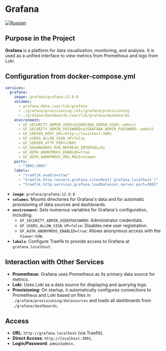 # Grafana
[![Russian](https://img.shields.io/badge/lang-Russian-blue.svg)](../../../ru/infra/grafana/index.md)

## Purpose in the Project

**Grafana** is a platform for data visualization, monitoring, and analysis. It is used as a unified interface to view metrics from Prometheus and logs from Loki.

## Configuration from docker-compose.yml

```yaml
services:
  grafana:
    image: grafana/grafana:12.0.0
    volumes:
      - grafana_data:/var/lib/grafana
      - ./grafana/provisioning:/etc/grafana/provisioning
      - ./grafana/dashboards:/var/lib/grafana/dashboards
    environment:
      - GF_SECURITY_ADMIN_USER=${GRAFANA_ADMIN_USER:-admin}
      - GF_SECURITY_ADMIN_PASSWORD=${GRAFANA_ADMIN_PASSWORD:-admin}
      - GF_SERVER_ROOT_URL=http://localhost:3001
      - GF_USERS_ALLOW_SIGN_UP=false
      - GF_SERVER_HTTP_PORT=3001
      - GF_DASHBOARDS_MIN_REFRESH_INTERVAL=5s
      - GF_AUTH_ANONYMOUS_ENABLED=true
      - GF_AUTH_ANONYMOUS_ORG_ROLE=Viewer
    ports:
      - "3001:3001"
    labels:
      - "traefik.enable=true"
      - "traefik.http.routers.grafana.rule=Host(`grafana.localhost`)"
      - "traefik.http.services.grafana.loadbalancer.server.port=3001"
```

-   **`image`**: `grafana/grafana:12.0.0`.
-   **`volumes`**: Mounts directories for Grafana's data and for automatic provisioning of data sources and dashboards.
-   **`environment`**: Sets numerous variables for Grafana's configuration, including:
    -   `GF_SECURITY_ADMIN_USER`/`PASSWORD`: Administrator credentials.
    -   `GF_USERS_ALLOW_SIGN_UP=false`: Disables new user registration.
    -   `GF_AUTH_ANONYMOUS_ENABLED=true`: Allows anonymous access with the `Viewer` role.
-   **`labels`**: Configure Traefik to provide access to Grafana at `grafana.localhost`.

## Interaction with Other Services

-   **Prometheus**: Grafana uses Prometheus as its primary data source for metrics.
-   **Loki**: Uses Loki as a data source for displaying and querying logs.
-   **Provisioning**: On startup, it automatically configures connections to Prometheus and Loki based on files in `./grafana/provisioning/datasources` and loads all dashboards from `./grafana/dashboards`.

## Access

-   **URL**: `http://grafana.localhost` (via Traefik).
-   **Direct Access**: `http://localhost:3001`.
-   **Login/Password**: `admin`/`admin`.